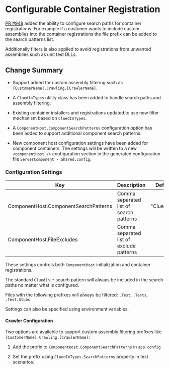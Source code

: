 # Configurable Container Registration

[PR #948](https://github.com/CluedIn-io/CluedIn/pull/948) added the ability to configure search paths for container registrations. For example if a customer wants to include custom assemblies into the container registrations the file prefix can be added to the search patterns list.

Additionally filters is also applied to avoid registrations from unwanted assemblies such as unit test DLLs.

## Change Summary

- Support added for custom assembly filtering such as `[CustomerName].Crawling.[CrawlerName]`.

- A `CluedInTypes` utility class has been added to handle search paths and assembly filtering.

- Existing container installers and registrations updated to use new filter mechanism based on `CluedInTypes`.

- A `ComponentHost.ComponentSearchPatterns` configuration option has been added to support additional component search patterns.

- New component host configuration settings have been added for component containers. The settings will be written to a new `<componentHost />` configuration section in the generated configuration file `ServerComponent - Shared.config`.

### Configuration Settings

| Key | Description | Default |
|-|-|-|
| ComponentHost.ComponentSearchPatterns | Comma separated list of search patterns | "CluedIn.*" |
| ComponentHost.FileExcludes | Comma separated list of exclude patterns |

These settings controls both `ComponentHost` initialization and container registrations.

The standard `CluedIn.*` search pattern will always be included in the search paths no matter what is configured.

Files with the following prefixes will always be filtered: `.Test`, `.Tests`, `.Test.Stubs`

Settings can also be specified using environment variables.

#### Crawler Configuration

Two options are available to support custom assembly filtering prefixes like `[CustomerName].Crawling.[CrawlerName]`:

1. Add the prefix to `ComponentHost.ComponentSearchPatterns` in `app.config`

1. Set the prefix using `CluedInTypes.SearchPatterns` property in test scenarios.
